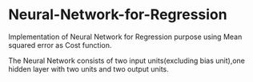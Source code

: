 # Neural-Network-for-Regression
Implementation of Neural Network for Regression purpose using Mean squared error as Cost function.

The Neural Network consists of two input units(excluding bias unit),one hidden layer with two units and two output units.
